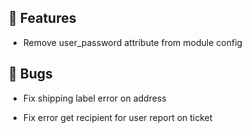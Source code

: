 ## 🚀 Features

- Remove user_password attribute from module config


## 🐛 Bugs

- Fix shipping label error on address

- Fix error get recipient for user report on ticket